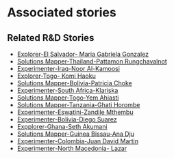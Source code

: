 # Associated stories

<!-- !!DO NOT REMOVE!! start autogenerated hyperlinks -->
## Related R&D Stories
- [Explorer\-El Salvador\- Maria Gabriela Gonzalez](/stories/?doc=22_Gaby_El%20Salvador-en-US)
- [Solutions Mapper\-Thailand\-Pattamon Rungchavalnot  ](/stories/?doc=Pattamon_edited-en-US)
- [Experimenter\-Iraq\-Noor Al\-Kamoosi](/stories/?doc=Noor%20Iraq_LQ-en-US)
- [Explorer\-Togo\- Komi Haoku](/stories/?doc=20_Komi_Togo-en-US)
- [Solutions Mapper\-Bolivia\-Patricia Choke](/stories/?doc=Patricia_edited-en-US)
- [Experimenter\-South Africa\-Klariska ](/stories/?doc=Klariska%20South%20Africa_LQ-en-US)
- [Solutions Mapper\-Togo\-Yem Ahiasti](/stories/?doc=Yem_edited-en-US)
- [Solutions Mapper\-Tanzania\-Ghati Horombe](/stories/?doc=Ghati_edited-en-GB)
- [Experimenter\-Eswatini\-Zandile Mthembu](/stories/?doc=Zandile%20Eswatini_LQ-en-US)
- [Experimenter\-Bolivia\-Diego Suarez](/stories/?doc=Diego%20Bolivia_LQ-en-US)
- [Expplorer\-Ghana\-Seth Akumani](/stories/?doc=19_Seth_Ghana-en-US)
- [Solutions Mapper\-Guinea Bissau\-Ana Dju](/stories/?doc=Ana_Dju_edited-en-US)
- [Experimenter\-Colombia\-Juan David Martin](/stories/?doc=Juan%20David%20Colombia_LQ-en-US)
- [Experimenter\-North Macedonia\- Lazar](/stories/?doc=Lazar%20North%20Macedonia_LQ-en-US)
<!-- !!DO NOT REMOVE!! end autogenerated hyperlinks -->